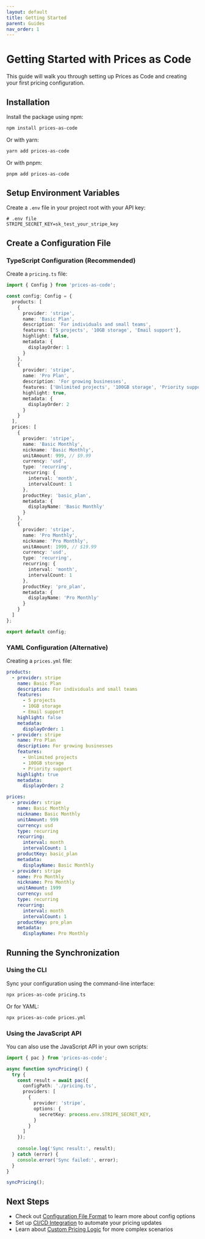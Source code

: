 ```yaml
---
layout: default
title: Getting Started
parent: Guides
nav_order: 1
---
```


# Getting Started with Prices as Code

This guide will walk you through setting up Prices as Code and creating your first pricing configuration.

## Installation

Install the package using npm:

```bash
npm install prices-as-code
```

Or with yarn:

```bash
yarn add prices-as-code
```

Or with pnpm:

```bash
pnpm add prices-as-code
```

## Setup Environment Variables

Create a `.env` file in your project root with your API key:

```
# .env file
STRIPE_SECRET_KEY=sk_test_your_stripe_key
```

## Create a Configuration File

### TypeScript Configuration (Recommended)

Create a `pricing.ts` file:

```typescript
import { Config } from 'prices-as-code';

const config: Config = {
  products: [
    {
      provider: 'stripe',
      name: 'Basic Plan',
      description: 'For individuals and small teams',
      features: ['5 projects', '10GB storage', 'Email support'],
      highlight: false,
      metadata: {
        displayOrder: 1
      }
    },
    {
      provider: 'stripe',
      name: 'Pro Plan',
      description: 'For growing businesses',
      features: ['Unlimited projects', '100GB storage', 'Priority support'],
      highlight: true,
      metadata: {
        displayOrder: 2
      }
    }
  ],
  prices: [
    {
      provider: 'stripe',
      name: 'Basic Monthly',
      nickname: 'Basic Monthly',
      unitAmount: 999, // $9.99
      currency: 'usd',
      type: 'recurring',
      recurring: {
        interval: 'month',
        intervalCount: 1
      },
      productKey: 'basic_plan',
      metadata: {
        displayName: 'Basic Monthly'
      }
    },
    {
      provider: 'stripe',
      name: 'Pro Monthly',
      nickname: 'Pro Monthly',
      unitAmount: 1999, // $19.99
      currency: 'usd',
      type: 'recurring',
      recurring: {
        interval: 'month',
        intervalCount: 1
      },
      productKey: 'pro_plan',
      metadata: {
        displayName: 'Pro Monthly'
      }
    }
  ]
};

export default config;
```

### YAML Configuration (Alternative)

Creating a `prices.yml` file:

```yaml
products:
  - provider: stripe
    name: Basic Plan
    description: For individuals and small teams
    features:
      - 5 projects
      - 10GB storage
      - Email support
    highlight: false
    metadata:
      displayOrder: 1
  - provider: stripe
    name: Pro Plan
    description: For growing businesses
    features:
      - Unlimited projects
      - 100GB storage
      - Priority support
    highlight: true
    metadata:
      displayOrder: 2

prices:
  - provider: stripe
    name: Basic Monthly
    nickname: Basic Monthly
    unitAmount: 999
    currency: usd
    type: recurring
    recurring:
      interval: month
      intervalCount: 1
    productKey: basic_plan
    metadata:
      displayName: Basic Monthly
  - provider: stripe
    name: Pro Monthly
    nickname: Pro Monthly
    unitAmount: 1999
    currency: usd
    type: recurring
    recurring:
      interval: month
      intervalCount: 1
    productKey: pro_plan
    metadata:
      displayName: Pro Monthly
```

## Running the Synchronization

### Using the CLI

Sync your configuration using the command-line interface:

```bash
npx prices-as-code pricing.ts
```

Or for YAML:

```bash
npx prices-as-code prices.yml
```

### Using the JavaScript API

You can also use the JavaScript API in your own scripts:

```typescript
import { pac } from 'prices-as-code';

async function syncPricing() {
  try {
    const result = await pac({
      configPath: './pricing.ts',
      providers: [
        {
          provider: 'stripe',
          options: {
            secretKey: process.env.STRIPE_SECRET_KEY,
          }
        }
      ]
    });
    
    console.log('Sync result:', result);
  } catch (error) {
    console.error('Sync failed:', error);
  }
}

syncPricing();
```

## Next Steps

- Check out [Configuration File Format](configuration-file.md) to learn more about config options
- Set up [CI/CD Integration](ci-cd.md) to automate your pricing updates
- Learn about [Custom Pricing Logic](custom-pricing.md) for more complex scenarios